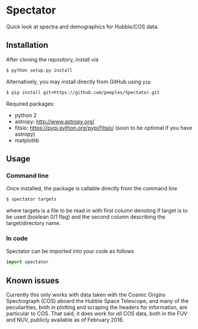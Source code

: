 # Spectator

Quick look at spectra and demographics for Hubble/COS data.

## Installation

After cloning the repository, install via

```bash
$ python setup.py install
```

Alternatively, you may install directly from GitHub using `pip`

```bash
$ pip install git+https://github.com/peeples/Spectator.git
```

Required packages:
- python 2
- astropy: http://www.astropy.org/
- fitsio: https://pypi.python.org/pypi/fitsio/ (soon to be optional if you have astropy)
- matplotlib

## Usage

### Command line

Once installed, the package is callable directly from the command line

```bash
$ spectator targets
```

where targets is a file to be read in with first column denoting if target is 
to be used (boolean 0/1 flag) and the second column describing the 
target/directory name.

### In code

Spectator can be imported into your code as follows

```python
import spectator
```

## Known issues

Currently this only works with data taken with the Cosmic Origins Spectrograph 
(COS) aboard the Hubble Space Telescope, and many of the peculiarities, both in 
plotting and scraping the headers for information, are particular to COS. That 
said, it does work for _all_ COS data, both in the FUV and NUV, publicly 
available as of February 2016.
